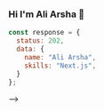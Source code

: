 ### Hi I'm Ali Arsha 👋

```js
const response = {
  status: 202,
  data: {
    name: "Ali Arsha",
    skills: "Next.js",
  }
};
```

-->

